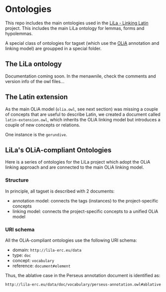 # Ontologies
This repo includes the main ontologies used in the [LiLa - Linking Latin](https://lila-erc.eu) project. This includes the main LiLa ontology for lemmas, forms and hypolemmas.

A special class of ontologies for tagset (which use the [OLiA](http://www.acoli.informatik.uni-frankfurt.de/resources/olia/) annotation and linking model) are groupped in a special folder.

## The LiLa ontology

Documentation coming soon. In the menawnile, check the comments and version info of the owl files...

## The Latin extension

As the main OLiA model (`olia.owl`, see next section) was missing a couple of concepts that are useful 
to describe Latin, we created a document called `latin-extension.owl`, which inherits 
the OLiA linking model but introduces a couple of new concepts or relations.

One instance is the `gerundive`.


## LiLa's OLiA-compliant Ontologies

Here is a series of ontologies for the LiLa project which adopt the OLiA linking 
approach and are connected to the main OLiA linking model.

### Structure

In principle, all tagset is described with 2 documents:
* annotation model: connects the tags (instances) to the project-specific concepts
* linking model: connects the project-specific concepts to a unified OLiA model

### URI schema

All the OLiA-compliant ontologies use the following URI schema:

* domain: `http://lila-erc.eu/data`
* type: `doc`
* concept: `vocabulary`
* reference: `document#element`

Thus, the ablative case in the Perseus annotation document is identified as:

```
http://lila-erc.eu/data/doc/vocabulary/perseus-annotation.owl#ablative

```
